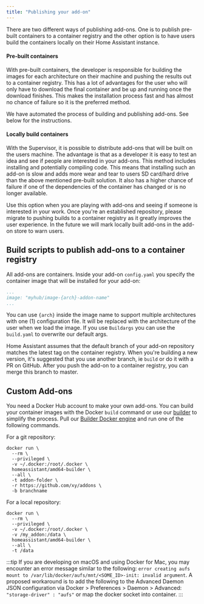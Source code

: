 ```yaml
---
title: "Publishing your add-on"
---
```


There are two different ways of publishing add-ons. One is to publish pre-built containers to a container registry and the other option is to have users build the containers locally on their Home Assistant instance.

#### Pre-built containers

With pre-built containers, the developer is responsible for building the images for each architecture on their machine and pushing the results out to a container registry. This has a lot of advantages for the user who will only have to download the final container and be up and running once the download finishes. This makes the installation process fast and has almost no chance of failure so it is the preferred method.

We have automated the process of building and publishing add-ons. See below for the instructions.

#### Locally build containers

With the Supervisor, it is possible to distribute add-ons that will be built on the users machine. The advantage is that as a developer it is easy to test an idea and see if people are interested in your add-ons. This method includes installing and potentially compiling code. This means that installing such an add-on is slow and adds more wear and tear to users SD card/hard drive than the above mentioned pre-built solution. It also has a higher chance of failure if one of the dependencies of the container has changed or is no longer available.

Use this option when you are playing with add-ons and seeing if someone is interested in your work. Once you're an established repository, please migrate to pushing builds to a container registry as it greatly improves the user experience. In the future we will mark locally built add-ons in the add-on store to warn users.

## Build scripts to publish add-ons to a container registry

All add-ons are containers. Inside your add-on `config.yaml` you specify the container image that will be installed for your add-on:

```yaml
...
image: "myhub/image-{arch}-addon-name"
...
```

You can use `{arch}` inside the image name to support multiple architectures with one (1) configuration file. It will be replaced with the architecture of the user when we load the image. If you use `Buildargs` you can use the `build.yaml` to overwrite our default args.

Home Assistant assumes that the default branch of your add-on repository matches the latest tag on the container registry. When you're building a new version, it's suggested that you use another branch, ie `build` or do it with a PR on GitHub. After you push the add-on to a container registry, you can merge this branch to master.

## Custom Add-ons

You need a Docker Hub account to make your own add-ons. You can build your container images with the Docker `build` command or use our [builder] to simplify the process. Pull our [Builder Docker engine][builder] and run one of the following commands.

For a git repository:

```shell
docker run \
  --rm \
  --privileged \
  -v ~/.docker:/root/.docker \
  homeassistant/amd64-builder \
  --all \
  -t addon-folder \
  -r https://github.com/xy/addons \
  -b branchname
```

For a local repository:

```shell
docker run \
  --rm \
  --privileged \
  -v ~/.docker:/root/.docker \
  -v /my_addon:/data \
  homeassistant/amd64-builder \
  --all \
  -t /data
```

:::tip
If you are developing on macOS and using Docker for Mac, you may encounter an error message similar to the following: `error creating aufs mount to /var/lib/docker/aufs/mnt/<SOME_ID>-init: invalid argument`. A proposed workaround is to add the following to the Advanced Daemon JSON configuration via Docker > Preferences > Daemon > Advanced: `"storage-driver" : "aufs"` or map the docker socket into container.
:::

[builder]: https://github.com/home-assistant/builder
